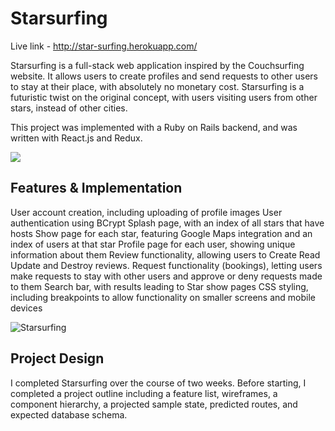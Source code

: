 # Starsurfing

Live link - http://star-surfing.herokuapp.com/

Starsurfing is a full-stack web application inspired by the Couchsurfing website. It allows users to create profiles and send requests to other users to stay at their place, with absolutely no monetary cost. Starsurfing is a futuristic twist on the original concept, with users visiting users from other stars, instead of other cities.

This project was implemented with a Ruby on Rails backend, and was written with React.js and Redux.

<img src="https://media.giphy.com/media/xT1R9DIBJBUzfP1dQI/giphy.gif"/>

## Features & Implementation
User account creation, including uploading of profile images
User authentication using BCrypt
Splash page, with an index of all stars that have hosts
Show page for each star, featuring Google Maps integration and an index of users at that star
Profile page for each user, showing unique information about them
Review functionality, allowing users to Create Read Update and Destroy reviews.
Request functionality (bookings), letting users make requests to stay with other users and approve or deny requests made to them
Search bar, with results leading to Star show pages
CSS styling, including breakpoints to allow functionality on smaller screens and mobile devices

![Starsurfing](https://i.imgur.com/xbweDkF.png)

## Project Design
I completed Starsurfing over the course of two weeks. Before starting, I completed a project outline including a feature list, wireframes, a component hierarchy, a projected sample state, predicted routes, and expected database schema.
